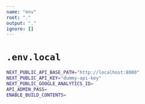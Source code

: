 ```yaml
---
name: "env"
root: "."
output: "."
ignore: []
---
```


# `.env.local`

```bash
NEXT_PUBLIC_API_BASE_PATH="http://localhost:8000"
NEXT_PUBLIC_API_KEY="dummy-api-key"
NEXT_PUBLIC_GOOGLE_ANALYTICS_ID=
API_ADMIN_PASS=
ENABLE_BUILD_CONTENTS=

```

